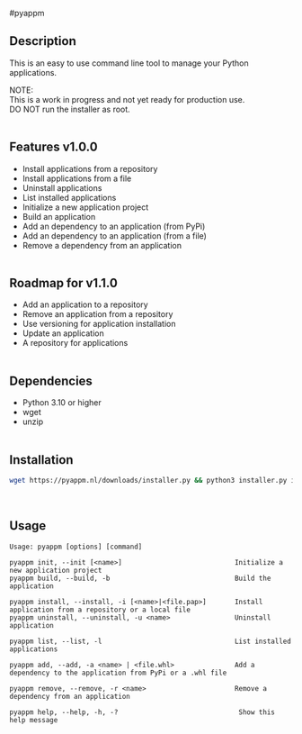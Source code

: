 #pyappm

## Description

This is an easy to use command line tool to manage your Python applications.<br>

NOTE:<br>
This is a work in progress and not yet ready for production use.<br>
DO NOT run the installer as root.<br><br>

## Features v1.0.0

- Install applications from a repository
- Install applications from a file
- Uninstall applications
- List installed applications
- Initialize a new application project
- Build an application
- Add an dependency to an application (from PyPi)
- Add an dependency to an application (from a file)
- Remove a dependency from an application<br><br>

## Roadmap for v1.1.0

- Add an application to a repository
- Remove an application from a repository
- Use versioning for application installation
- Update an application
- A repository for applications<br><br>

## Dependencies

- Python 3.10 or higher
- wget
- unzip<br><br>

## Installation

```bash
wget https://pyappm.nl/downloads/installer.py && python3 installer.py install
```  

<br>

## Usage

```text
Usage: pyappm [options] [command]

pyappm init, --init [<name>]                            Initialize a new application project
pyappm build, --build, -b                               Build the application

pyappm install, --install, -i [<name>|<file.pap>]       Install application from a repository or a local file
pyappm uninstall, --uninstall, -u <name>                Uninstall application

pyappm list, --list, -l                                 List installed applications

pyappm add, --add, -a <name> | <file.whl>               Add a dependency to the application from PyPi or a .whl file

pyappm remove, --remove, -r <name>                      Remove a dependency from an application

pyappm help, --help, -h, -?                              Show this help message
```  
